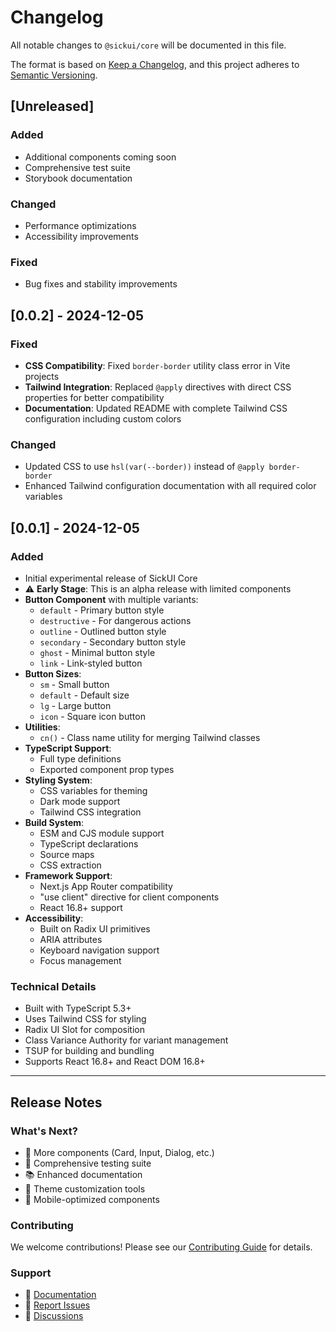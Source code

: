 # Changelog

All notable changes to `@sickui/core` will be documented in this file.

The format is based on [Keep a Changelog](https://keepachangelog.com/en/1.0.0/),
and this project adheres to [Semantic Versioning](https://semver.org/spec/v2.0.0.html).

## [Unreleased]

### Added

- Additional components coming soon
- Comprehensive test suite
- Storybook documentation

### Changed

- Performance optimizations
- Accessibility improvements

### Fixed

- Bug fixes and stability improvements

## [0.0.2] - 2024-12-05

### Fixed

- **CSS Compatibility**: Fixed `border-border` utility class error in Vite projects
- **Tailwind Integration**: Replaced `@apply` directives with direct CSS properties for better compatibility
- **Documentation**: Updated README with complete Tailwind CSS configuration including custom colors

### Changed

- Updated CSS to use `hsl(var(--border))` instead of `@apply border-border`
- Enhanced Tailwind configuration documentation with all required color variables

## [0.0.1] - 2024-12-05

### Added

- Initial experimental release of SickUI Core
- ⚠️ **Early Stage**: This is an alpha release with limited components
- **Button Component** with multiple variants:
  - `default` - Primary button style
  - `destructive` - For dangerous actions
  - `outline` - Outlined button style
  - `secondary` - Secondary button style
  - `ghost` - Minimal button style
  - `link` - Link-styled button
- **Button Sizes**:
  - `sm` - Small button
  - `default` - Default size
  - `lg` - Large button
  - `icon` - Square icon button
- **Utilities**:
  - `cn()` - Class name utility for merging Tailwind classes
- **TypeScript Support**:
  - Full type definitions
  - Exported component prop types
- **Styling System**:
  - CSS variables for theming
  - Dark mode support
  - Tailwind CSS integration
- **Build System**:
  - ESM and CJS module support
  - TypeScript declarations
  - Source maps
  - CSS extraction
- **Framework Support**:
  - Next.js App Router compatibility
  - "use client" directive for client components
  - React 16.8+ support
- **Accessibility**:
  - Built on Radix UI primitives
  - ARIA attributes
  - Keyboard navigation support
  - Focus management

### Technical Details

- Built with TypeScript 5.3+
- Uses Tailwind CSS for styling
- Radix UI Slot for composition
- Class Variance Authority for variant management
- TSUP for building and bundling
- Supports React 16.8+ and React DOM 16.8+

---

## Release Notes

### What's Next?

- 🚀 More components (Card, Input, Dialog, etc.)
- 🧪 Comprehensive testing suite
- 📚 Enhanced documentation
- 🎨 Theme customization tools
- 📱 Mobile-optimized components

### Contributing

We welcome contributions! Please see our [Contributing Guide](https://github.com/kartikver15gr8/SickUI/blob/main/CONTRIBUTING.md) for details.

### Support

- 📖 [Documentation](https://github.com/kartikver15gr8/SickUI)
- 🐛 [Report Issues](https://github.com/kartikver15gr8/SickUI/issues)
- 💬 [Discussions](https://github.com/kartikver15gr8/SickUI/discussions)
